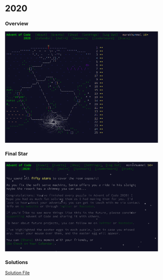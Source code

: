 # 2020

### Overview
![Overview](2020_overview.png)

### Final Star
![Final Star](2020_conclusion.png)

### Solutions
[Solution File](solutions.txt)